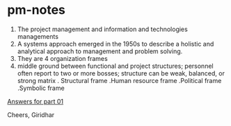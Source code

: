 # pm-notes
 
1. The project management and information and technologies managements
2. A systems approach emerged in the 1950s to describe a holistic and analytical approach to management and problem solving.
3. They are 4 organization frames
4. middle ground between functional and project structures; personnel often report to two or more bosses; structure can be weak, balanced, or strong matrix
	. Structural frame
	.Human resource frame
	.Political frame
	.Symbolic frame


[Answers for part 01](https://github.com/giridhar196/pm-notes/blob/main/Part01_Answers.docx)

Cheers,
Giridhar